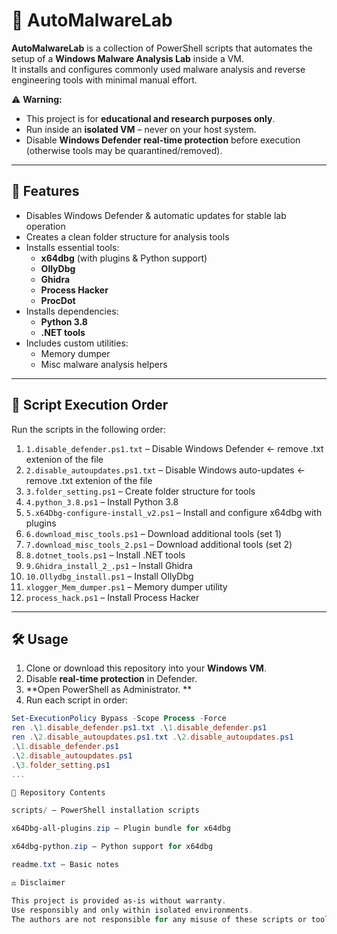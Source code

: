 # 🧪 AutoMalwareLab  

**AutoMalwareLab** is a collection of PowerShell scripts that automates the setup of a **Windows Malware Analysis Lab** inside a VM.  
It installs and configures commonly used malware analysis and reverse engineering tools with minimal manual effort.  

⚠️ **Warning:**  
- This project is for **educational and research purposes only**.  
- Run inside an **isolated VM** – never on your host system.  
- Disable **Windows Defender real-time protection** before execution (otherwise tools may be quarantined/removed).  

---

## 🚀 Features  

- Disables Windows Defender & automatic updates for stable lab operation  
- Creates a clean folder structure for analysis tools  
- Installs essential tools:  
  - **x64dbg** (with plugins & Python support)  
  - **OllyDbg**  
  - **Ghidra**  
  - **Process Hacker**  
  - **ProcDot**  
- Installs dependencies:  
  - **Python 3.8**  
  - **.NET tools**  
- Includes custom utilities:  
  - Memory dumper  
  - Misc malware analysis helpers  

---

## 📜 Script Execution Order  

Run the scripts in the following order:  

1. `1.disable_defender.ps1.txt` – Disable Windows Defender  <- remove .txt extenion of the file
2. `2.disable_autoupdates.ps1.txt` – Disable Windows auto-updates   <-  remove .txt extenion of the file
3. `3.folder_setting.ps1` – Create folder structure for tools  
4. `4.python_3.8.ps1` – Install Python 3.8  
5. `5.x64Dbg-configure-install_v2.ps1` – Install and configure x64dbg with plugins  
6. `6.download_misc_tools.ps1` – Download additional tools (set 1)  
7. `7.download_misc_tools_2.ps1` – Download additional tools (set 2)  
8. `8.dotnet_tools.ps1` – Install .NET tools  
9. `9.Ghidra_install_2_.ps1` – Install Ghidra  
10. `10.Ollydbg_install.ps1` – Install OllyDbg  
11. `xlogger_Mem_dumper.ps1` – Memory dumper utility  
12. `process_hack.ps1` – Install Process Hacker  

---

## 🛠️ Usage  

1. Clone or download this repository into your **Windows VM**.  
2. Disable **real-time protection** in Defender.  
3. **Open PowerShell as Administrator. ** 
4. Run each script in order:  

```powershell
Set-ExecutionPolicy Bypass -Scope Process -Force
ren .\1.disable_defender.ps1.txt .\1.disable_defender.ps1
ren .\2.disable_autoupdates.ps1.txt .\2.disable_autoupdates.ps1
.\1.disable_defender.ps1
.\2.disable_autoupdates.ps1
.\3.folder_setting.ps1
...

📂 Repository Contents

scripts/ – PowerShell installation scripts

x64Dbg-all-plugins.zip – Plugin bundle for x64dbg

x64dbg-python.zip – Python support for x64dbg

readme.txt – Basic notes

⚖️ Disclaimer

This project is provided as-is without warranty.
Use responsibly and only within isolated environments.
The authors are not responsible for any misuse of these scripts or tools.

